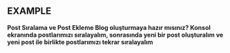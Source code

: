 ## EXAMPLE
**Post Sıralama ve Post Ekleme Blog oluşturmaya hazır mısınız? Konsol ekranında postlarımızı sıralayalım, 
sonrasında yeni bir post oluşturalım ve yeni post ile birlikte postlarımızı tekrar sıralayalım**


